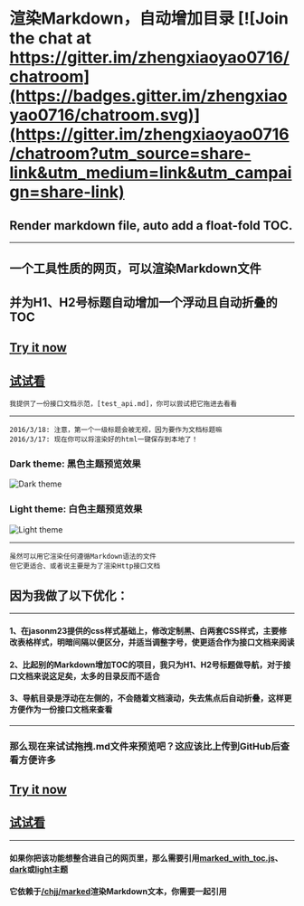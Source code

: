 # 渲染Markdown，自动增加目录 [![Join the chat at https://gitter.im/zhengxiaoyao0716/chatroom](https://badges.gitter.im/zhengxiaoyao0716/chatroom.svg)](https://gitter.im/zhengxiaoyao0716/chatroom?utm_source=share-link&utm_medium=link&utm_campaign=share-link)
## Render markdown file, auto add a float-fold TOC.
***
## 一个工具性质的网页，可以渲染Markdown文件
## 并为H1、H2号标题自动增加一个浮动且自动折叠的TOC
## [Try it now](http://zhengxiaoyao0716.github.io/MarkedWithToc)<br />
## [试试看](http://temp.zheng0716.com/MarkedWithToc)<br />
    我提供了一份接口文档示范，[test_api.md]，你可以尝试把它拖进去看看
***
    2016/3/18: 注意，第一个一级标题会被无视，因为要作为文档标题嘛
    2016/3/17: 现在你可以将渲染好的html一键保存到本地了！
### Dark theme: 黑色主题预览效果
![Dark theme](http://zhengxiaoyao0716.github.io/MarkedWithToc/preview/dark.jpg)
### Light theme: 白色主题预览效果
![Light theme](http://zhengxiaoyao0716.github.io/MarkedWithToc/preview/light.jpg)
***
    虽然可以用它渲染任何遵循Markdown语法的文件
    但它更适合、或者说主要是为了渲染Http接口文档
## 因为我做了以下优化：
***
> 
#### 1、在jasonm23提供的css样式基础上，修改定制黑、白两套CSS样式，主要修改表格样式，明暗间隔以便区分，并适当调整字号，使更适合作为接口文档来阅读
#### 2、比起别的Markdown增加TOC的项目，我只为H1、H2号标题做导航，对于接口文档来说这足矣，太多的目录反而不适合
#### 3、导航目录是浮动在左侧的，不会随着文档滚动，失去焦点后自动折叠，这样更方便作为一份接口文档来查看

***
### 那么现在来试试拖拽.md文件来预览吧？这应该比上传到GitHub后查看方便许多
## [Try it now](http://zhengxiaoyao0716.github.io/MarkedWithToc)<br />
## [试试看](http://temp.zheng0716.com/MarkedWithToc)<br />
***
#### 如果你把该功能想整合进自己的网页里，那么需要引用[marked_with_toc.js](http://zhengxiaoyao0716.github.io/MarkedWithToc/static/js/marked_with_toc.js)、[dark](http://zhengxiaoyao0716.github.io/MarkedWithToc/static/css/markdown-dark.css)或[light](http://zhengxiaoyao0716.github.io/MarkedWithToc/static/css/markdown-dark.css)主题
#### 它依赖于[/chjj/marked](https://github.com/chjj/marked)渲染Markdown文本，你需要一起引用
